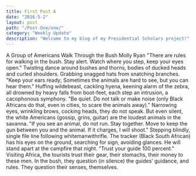 ```yaml
---
title: First Post A
date: "2016-5-2"
layout: post
path: "/Post-One/one/"
category: "Weekly Update"
description: "Welcome to my blog of my Presidential Scholars project!"
---
```


A Group of Americans Walk Through the BushMolly Ryan"There are rules for walking in the bush.Stay alert.Watch where you step,keep your eyes open."Twisting dance aroundbushes and thorns,bodies of ducked heads and curled shoulders.Grabbing snagged hatsfrom snatching branches."Keep your ears ready;Sometimes the animals are hard to see, but you can hear them."Huffing wildebeast,cackling hyena,keening alarm of the zebra,all drowned by heavy falls from boot-feet, each step an intrusion,a cacophonous symphony."Be quiet.Do not talk or make noise (only Black Africans do that, even in cities,to scare the animals away)."Narrowing eyes,wrinkling brows,cocking heads, they do not speak.But even silent, the white Americans (gossip, grins, guitar)are the loudest animals in the savanna."If you see an animal,do not run. Stay together. Move to keep the gun between you and the animal. If it charges, I will shoot."Stepping blindly,single file line following whitemanwithrifle.The tracker(Black South African)has his eyes on the ground,searching for sign, avoiding glances. He will stand apart at the campfire that night."Trust your guide 100 percent."Visiting Africa, the tourists trust their gear,their stomachs,their money to these men. In the bush, they question (in silence)the guides’ guidance, and rules. They question their senses, themselves.
